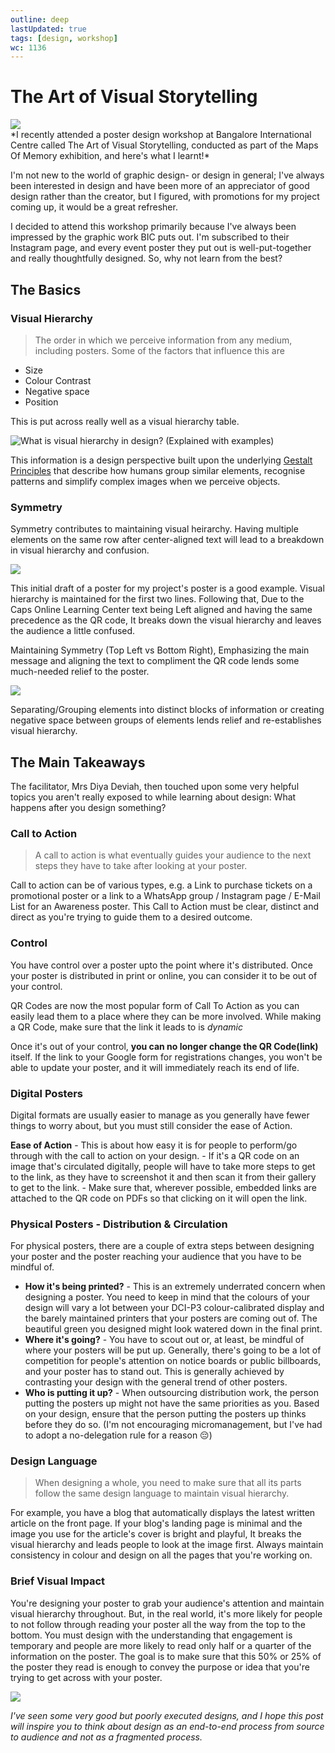 ```yaml
---
outline: deep
lastUpdated: true
tags: [design, workshop]
wc: 1136
---
```

# The Art of Visual Storytelling
<Tags :tags="$frontmatter.tags" :wc="$frontmatter.wc" />
<img src='/The Art of Visual Storytelling.png'> <br>
*I recently attended a poster design workshop at Bangalore International Centre called The Art of Visual Storytelling, conducted as part of the Maps Of Memory exhibition, and here's what I learnt!*

I'm not new to the world of graphic design- or design in general; I've always been interested in design and have been more of an appreciator of good design rather than the creator, but I figured, with promotions for my project coming up, it would be a great refresher. 

I decided to attend this workshop primarily because I've always been impressed by the graphic work BIC puts out. I'm subscribed to their Instagram page, and every event poster they put out is well-put-together and really thoughtfully designed. So, why not learn from the best?

## The Basics

### Visual Hierarchy
>The order in which we perceive information from any medium, including posters. Some of the factors that influence this are 

- Size
- Colour Contrast
- Negative space
- Position

This is put across really well as a visual hierarchy table. 

![What is visual hierarchy in design? (Explained with examples)](https://cdn.prod.website-files.com/62fd6bee5ed6f414bbd8dfed/632ba9f5fd92715e7598fb43_Visual%20hierarchy%20chart.jpg)


This information is a design perspective built upon the underlying [Gestalt Principles](https://www.interaction-design.org/literature/topics/gestalt-principles) that describe how humans group similar elements, recognise patterns and simplify complex images when we perceive objects. 

### Symmetry

Symmetry contributes to maintaining visual heirarchy. Having multiple elements on the same row after center-aligned text will lead to a breakdown in visual hierarchy and confusion. 

![](badcolcposter.png)

This initial draft of a poster for my project's poster is a good example. Visual hierarchy is maintained for the first two lines. Following that, Due to the Caps Online Learning Center text being Left aligned and having the same precedence as the QR code, It breaks down the visual hierarchy and leaves the audience a little confused. 

Maintaining Symmetry (Top Left vs Bottom Right), Emphasizing the main message and aligning the text to compliment the QR code lends some much-needed relief to the poster. 

![](bettercolc.png)

 Separating/Grouping elements into distinct blocks of information or creating negative space between groups of elements lends relief and re-establishes visual hierarchy. 

## The Main Takeaways 

The facilitator, Mrs Diya Deviah, then touched upon some very helpful topics you aren't really exposed to while learning about design: What happens after you design something? 

### Call to Action

> A call to action is what eventually guides your audience to the next steps they have to take after looking at your poster. 

Call to action can be of various types, e.g. a Link to purchase tickets on a promotional poster or a link to a WhatsApp group / Instagram page / E-Mail List for an Awareness poster. 
This Call to Action must be clear, distinct and direct as you're trying to guide them to a desired outcome. 

### Control

You have control over a poster upto the point where it's distributed. Once your poster is distributed in print or online, you can consider it to be out of your control.

QR Codes are now the most popular form of Call To Action as you can easily lead them to a place where they can be more involved. While making a QR Code, make sure that the link it leads to is *dynamic*

Once it's out of your control, **you can no longer change the QR Code(link)** itself. If the link to your Google form for registrations changes, you won't be able to update your poster, and it will immediately reach its end of life. 

### Digital Posters

Digital formats are usually easier to manage as you generally have fewer things to worry about, but you must still consider the ease of Action.

**Ease of Action** - This is about how easy it is for people to perform/go through with the call to action on your design. 
	- If it's a QR code on an image that's circulated digitally, people will have to take more steps to get to the link, as they have to screenshot it and then scan it from their gallery to get to the link. 
	- Make sure that, wherever possible, embedded links are attached to the QR code on PDFs so that clicking on it will open the link.



### Physical Posters - Distribution & Circulation

For physical posters, there are a couple of extra steps between designing your poster and the poster reaching your audience that you have to be mindful of. 

- **How it's being printed?** - This is an extremely underrated concern when designing a poster. You need to keep in mind that the colours of your design will vary a lot between your DCI-P3 colour-calibrated display and the barely maintained printers that your posters are coming out of. The beautiful green you designed might look watered down in the final print. 
- **Where it's going?** - You have to scout out or, at least, be mindful of where your posters will be put up. Generally, there's going to be a lot of competition for people's attention on notice boards or public billboards, and your poster has to stand out. This is generally achieved by contrasting your design with the general trend of other posters.
- **Who is putting it up?** - When outsourcing distribution work, the person putting the posters up might not have the same priorities as you. Based on your design, ensure that the person putting the posters up thinks before they do so. (I'm not encouraging micromanagement, but I've had to adopt a no-delegation rule for a reason 😔)

### Design Language

>When designing a whole, you need to make sure that all its parts follow the same design language to maintain visual hierarchy. 

For example, you have a blog that automatically displays the latest written article on the front page. If your blog's landing page is minimal and the image you use for the article's cover is bright and playful, It breaks the visual hierarchy and leads people to look at the image first. 
Always maintain consistency in colour and design on all the pages that you're working on. 

### Brief Visual Impact

You're designing your poster to grab your audience's attention and maintain visual hierarchy throughout. But, in the real world, it's more likely for people to not follow through reading your poster all the way from the top to the bottom. You must design with the understanding that engagement is temporary and people are more likely to read only half or a quarter of the information on the poster. The goal is to make sure that this 50% or 25% of the poster they read is enough to convey the purpose or idea that you're trying to get across with your poster.
<br>

<img src='/artofvisualstorytellingposter.png'> <br>

*I've seen some very good but poorly executed designs, and I hope this post will inspire you to think about design as an end-to-end process from source to audience and not as a fragmented process.*

